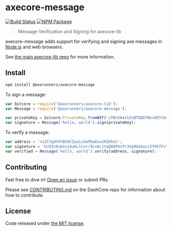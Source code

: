 # axecore-message

[![Build Status](https://img.shields.io/travis/AXErunners/axecore-message.svg?branch=master&style=flat-square)](https://travis-ci.com/AXErunners/axecore-message)
[![NPM Package](https://img.shields.io/npm/v/@axerunners/axecore-message.svg?style=flat-square)](https://www.npmjs.org/package/@axerunners/axecore-message)

> Message Verification and Signing for axecore-lib

axecore-message adds support for verifying and signing axe messages in [Node.js](http://nodejs.org/) and web browsers.

See [the main axecore-lib repo](https://github.com/axerunners/axecore-lib) for more information.

## Install

```sh
npm install @axerunners/axecore-message
```

To sign a message:

```javascript
var bitcore = require('@axerunners/axecore-lib');
var Message = require('@axerunners/axecore-message');

var privateKey = bitcore.PrivateKey.fromWIF('cPBn5A4ikZvBTQ8D7NnvHZYCAxzDZ5Z2TSGW2LkyPiLxqYaJPBW4');
var signature = Message('hello, world').sign(privateKey);
```

To verify a message:

```javascript
var address = 'n1ZCYg9YXtB5XCZazLxSmPDa8iwJRZHhGx';
var signature = 'H/DIn8uA1scAuKLlCx+/9LnAcJtwQQ0PmcPrJUq90aboLv3fH5fFvY+vmbfOSFEtGarznYli6ShPr9RXwY9UrIY=';
var verified = Message('hello, world').verify(address, signature);
```

## Contributing

Feel free to dive in! [Open an issue](https://github.com/axerunners/axecore-message/issues/new) or submit PRs.

Please see [CONTRIBUTING.md](https://github.com/axerunners/axe/blob/master/CONTRIBUTING.md) on the DashCore repo for information about how to contribute.

## License

Code released under [the MIT license](LICENSE).

